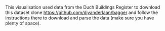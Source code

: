 
This visualisation used data from the Duch Buildings Register to download this
dataset clone https://github.com/djvanderlaan/bagger and follow the instructions
there to download and parse the data (make sure you have plenty of space).



